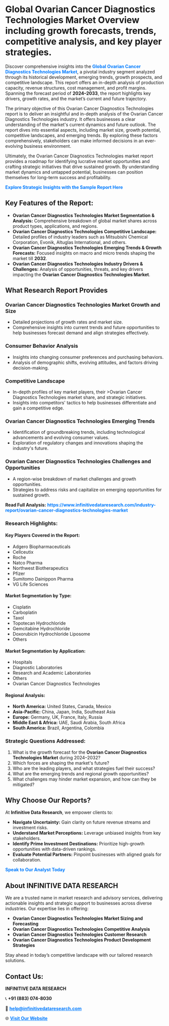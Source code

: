 <h1>Global Ovarian Cancer Diagnostics Technologies Market Overview including growth forecasts, trends, competitive analysis, and key player strategies.</h1>
<p>
Discover comprehensive insights into the 
<a href="https://www.infinitivedataresearch.com/industry-report/ovarian-cancer-diagnostics-technologies-market" rel="dofollow" style="color: #007BFF; text-decoration: none;"><strong>Global Ovarian Cancer Diagnostics Technologies Market</strong></a>, a pivotal industry segment analyzed through its historical development, emerging trends, growth prospects, and competitive landscape. This report offers an in-depth analysis of production capacity, revenue structures, cost management, and profit margins. Spanning the forecast period of <strong>2024–2033</strong>, the report highlights key drivers, growth rates, and the market’s current and future trajectory.
</p>
<p>
The primary objective of this Ovarian Cancer Diagnostics Technologies report is to deliver an insightful and in-depth analysis of the Ovarian Cancer Diagnostics Technologies industry. It offers businesses a clear understanding of the market's current dynamics and future outlook. The report dives into essential aspects, including market size, growth potential, competitive landscapes, and emerging trends. By exploring these factors comprehensively, stakeholders can make informed decisions in an ever-evolving business environment.
</p>
<p>
Ultimately, the Ovarian Cancer Diagnostics Technologies market report provides a roadmap for identifying lucrative market opportunities and crafting strategic initiatives that drive sustained growth. By understanding market dynamics and untapped potential, businesses can position themselves for long-term success and profitability.
</p>
<p>
<a href="https://www.infinitivedataresearch.com/request-sample/reportId=103016" style="color: #007BFF; text-decoration: none;"><strong>Explore Strategic Insights with the Sample Report Here</strong></a>
</p>

<h2>Key Features of the Report:</h2>
<ul>
<li><strong>Ovarian Cancer Diagnostics Technologies Market Segmentation & Analysis:</strong> Comprehensive breakdown of global market shares across product types, applications, and regions.</li>
<li><strong>Ovarian Cancer Diagnostics Technologies Competitive Landscape:</strong> Detailed profiles of industry leaders such as Mitsubishi Chemical Corporation, Evonik, Altuglas International, and others.</li>
<li><strong>Ovarian Cancer Diagnostics Technologies Emerging Trends & Growth Forecasts:</strong> Focused insights on macro and micro trends shaping the market till <strong>2032</strong>.</li>
<li><strong>Ovarian Cancer Diagnostics Technologies Industry Drivers & Challenges:</strong> Analysis of opportunities, threats, and key drivers impacting the <strong>Ovarian Cancer Diagnostics Technologies Market</strong>.</li>
</ul>

<h2>What Research Report Provides</h2>
<h3>Ovarian Cancer Diagnostics Technologies Market Growth and Size</h3>
<ul>
<li>Detailed projections of growth rates and market size.</li>
<li>Comprehensive insights into current trends and future opportunities to help businesses forecast demand and align strategies effectively.</li>
</ul>

<h3>Consumer Behavior Analysis</h3>
<ul>
<li>Insights into changing consumer preferences and purchasing behaviors.</li>
<li>Analysis of demographic shifts, evolving attitudes, and factors driving decision-making.</li>
</ul>

<h3>Competitive Landscape</h3>
<ul>
<li>In-depth profiles of key market players, their >Ovarian Cancer Diagnostics Technologies market share, and strategic initiatives.</li>
<li>Insights into competitors' tactics to help businesses differentiate and gain a competitive edge.</li>
</ul>

<h3>Ovarian Cancer Diagnostics Technologies Emerging Trends</h3>
<ul>
<li>Identification of groundbreaking trends, including technological advancements and evolving consumer values.</li>
<li>Exploration of regulatory changes and innovations shaping the industry's future.</li>
</ul>

<h3>Ovarian Cancer Diagnostics Technologies Challenges and Opportunities</h3>
<ul>
<li>A region-wise breakdown of market challenges and growth opportunities.</li>
<li>Strategies to address risks and capitalize on emerging opportunities for sustained growth.</li>
</ul>
<p><strong>Read Full Analysis:</strong> <a href="https://www.infinitivedataresearch.com/industry-report/ovarian-cancer-diagnostics-technologies-market" rel="dofollow" style="color: #007BFF; text-decoration: none;"><strong>https://www.infinitivedataresearch.com/industry-report/ovarian-cancer-diagnostics-technologies-market</strong></a></p>
<h3>Research Highlights:</h3>
<h4>Key Players Covered in the Report:</h4>
<ul><li>Adgero Biopharmaceuticals</li><li>Cellceutix</li><li>Roche</li><li>Natco Pharma</li><li>Northwest Biotherapeutics</li><li>Pfizer</li><li>Sumitomo Dainippon Pharma</li><li>VG Life Sciences</li></ul>
<h4>Market Segmentation by Type:</h4>
<ul><li>Cisplatin</li><li>Carboplatin</li><li>Taxol</li><li>Topotecan Hydrochloride</li><li>Gemcitabine Hydrochloride</li><li>Doxorubicin Hydrochloride Liposome</li><li>Others</li></ul>
<h4>Market Segmentation by Application:</h4>
<ul><li>Hospitals</li><li>Diagnostic Laboratories</li><li>Research and Academic Laboratories</li><li>Others</li><li>Ovarian Cancer Diagnostics Technologies</li></ul>

<h4>Regional Analysis:</h4>
<ul>
<li><strong>North America:</strong> United States, Canada, Mexico</li>
<li><strong>Asia-Pacific:</strong> China, Japan, India, Southeast Asia</li>
<li><strong>Europe:</strong> Germany, UK, France, Italy, Russia</li>
<li><strong>Middle East & Africa:</strong> UAE, Saudi Arabia, South Africa</li>
<li><strong>South America:</strong> Brazil, Argentina, Colombia</li>
</ul>

<h3>Strategic Questions Addressed:</h3>
<ol>
<li>What is the growth forecast for the <strong>Ovarian Cancer Diagnostics Technologies Market</strong> during 2024–2032?</li>
<li>Which forces are shaping the market's future?</li>
<li>Who are the leading players, and what strategies fuel their success?</li>
<li>What are the emerging trends and regional growth opportunities?</li>
<li>What challenges may hinder market expansion, and how can they be mitigated?</li>
</ol>

<h2>Why Choose Our Reports?</h2>
<p>At <strong>Infinitive Data Research</strong>, we empower clients to:</p>
<ul>
<li><strong>Navigate Uncertainty:</strong> Gain clarity on future revenue streams and investment risks.</li>
<li><strong>Understand Market Perceptions:</strong> Leverage unbiased insights from key stakeholders.</li>
<li><strong>Identify Prime Investment Destinations:</strong> Prioritize high-growth opportunities with data-driven rankings.</li>
<li><strong>Evaluate Potential Partners:</strong> Pinpoint businesses with aligned goals for collaboration.</li>
</ul>
<p><a href="https://www.infinitivedataresearch.com/industry-report/ovarian-cancer-diagnostics-technologies-market" rel="dofollow" style="color: #007BFF; text-decoration: none;"><strong>Speak to Our Analyst Today</strong></a></p>

<h2>About INFINITIVE DATA RESEARCH</h2>
<p>We are a trusted name in market research and advisory services, delivering actionable insights and strategic support to businesses across diverse industries. Our expertise lies in offering:</p>
<ul>
<li><strong>Ovarian Cancer Diagnostics Technologies Market Sizing and Forecasting</strong></li>
<li><strong>Ovarian Cancer Diagnostics Technologies Competitive Analysis</strong></li>
<li><strong>Ovarian Cancer Diagnostics Technologies Customer Research</strong></li>
<li><strong>Ovarian Cancer Diagnostics Technologies Product Development Strategies</strong></li>
</ul>
<p>Stay ahead in today’s competitive landscape with our tailored research solutions.</p>

<h2>Contact Us:</h2>
<p><strong>INFINITIVE DATA RESEARCH</strong></p>
<p>📞 <strong>+91 (883) 074-8030</strong></p>
<p>📧 <strong><a href="mailto:help@infinitivedataresearch.com" style="color: #007BFF;">help@infinitivedataresearch.com</a></strong></p>
<p>🌐 <strong><a href="https://www.infinitivedataresearch.com" rel="dofollow" style="color: #007BFF;">Visit Our Website</a></strong></p>